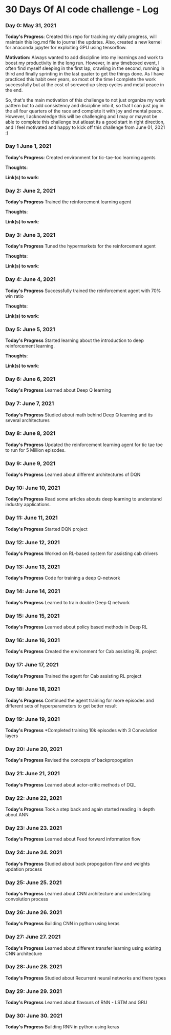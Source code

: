 # 30 Days Of AI code challenge - Log 

### Day 0: May 31, 2021 

**Today's Progress**: Created this repo for tracking my daily progress, will maintain this log.md file to journal the updates.
Also, created a new kernel for anaconda jupyter for exploiting GPU using tensorflow. 

**Motivation:**  Always wanted to add discipline into my learnings and work to boost my productivity in the long run.
However, in any timeboxed event, I often find myself sleeping in the first lap, crawling in the second, running in third and finally sprinting in the last quater 
to get the things done. As I have practiced this habit over years, so most of the time 
I complete the work successfully but at the cost of screwed up sleep cycles and metal peace in the end.

So, that's the main motivation of this challenge to not just organize my work pattern but to add consistency and discipline into it, so that I can just jog in the all four
quarters of the race and complete it with joy and mental peace. However, I acknowledge this will be challenging
and I may or maynot be able to complete this challenge but atleast its a good start in right direction, and I feel motivated and happy
to kick off this challenge from June 01, 2021 :) 


### Day 1 June 1, 2021

**Today's Progress**:
Created environment for tic-tae-toc learning agents 

**Thoughts**:

**Link(s) to work**: 


### Day 2: June 2, 2021

**Today's Progress**
Trained the reinforcement learning agent

**Thoughts**:

**Link(s) to work**: 


### Day 3: June 3, 2021

**Today's Progress**
Tuned the hypermarkets for the reinforcement agent

**Thoughts**:

**Link(s) to work**: 


### Day 4: June 4, 2021

**Today's Progress**
Successfully trained the reinforcement agent with 70% win ratio 

**Thoughts**:

**Link(s) to work**: 

### Day 5: June 5, 2021

**Today's Progress**
Started learning about the introduction to deep reinforcement learning. 

**Thoughts**:

**Link(s) to work**: 

### Day 6: June 6, 2021

**Today's Progress**
Learned about Deep Q learning

### Day 7: June 7, 2021
**Today's Progress**
Studied about math behind Deep Q learning and its several architectures 


### Day 8: June 8, 2021
**Today's Progress**
Updated the reinforcement learning agent for tic tae toe to run for 5 Million episodes.

### Day 9: June 9, 2021
**Today's Progress**
Learned about different architectures of DQN 

### Day 10: June 10, 2021
**Today's Progress**
Read some articles abouts deep learning to understand industry applications.

### Day 11: June 11, 2021
**Today's Progress**
Started DQN project

### Day 12: June 12, 2021
**Today's Progress**
Worked on RL-based system for assisting cab drivers

### Day 13: June 13, 2021
**Today's Progress**
Code for training a deep Q-network

### Day 14: June 14, 2021
**Today's Progress**
Learned to train double Deep Q network 

### Day 15: June 15, 2021
**Today's Progress**
Learned about policy based methods in Deep RL 

### Day 16: June 16, 2021
**Today's Progress**
Created the environment for Cab assisting RL project

### Day 17: June 17, 2021
**Today's Progress**
Trained the agent for Cab assisting RL project

### Day 18: June 18, 2021
**Today's Progress**
Continued the agent training for more episodes and different sets of hyperparameters to get better result 

### Day 19: June 19, 2021
**Today's Progress**
*Completed training 10k episodes with 3 Convolution layers 

### Day 20: June 20, 2021
**Today's Progress**
Revised the concepts of backpropogation 

### Day 21: June 21, 2021
**Today's Progress**
Learned about actor-critic methods of DQL

### Day 22: June 22, 2021
**Today's Progress**
Took a step back and again started reading in depth about ANN

### Day 23: June 23. 2021
**Today's Progress**
Learned about Feed forward information flow

### Day 24: June 24. 2021
**Today's Progress**
Studied about back propogation flow and weights updation process 

### Day 25: June 25. 2021
**Today's Progress**
Learned about CNN architecture and understating convolution process

### Day 26: June 26. 2021
**Today's Progress**
Building CNN in python using keras

### Day 27: June 27. 2021
**Today's Progress**
Learned about different transfer learning using existing CNN architecture

### Day 28: June 28. 2021
**Today's Progress**
Studied about Recurrent neural networks and there types

### Day 29: June 29. 2021
**Today's Progress**
Learned about flavours of RNN - LSTM and GRU 

### Day 30: June 30. 2021
**Today's Progress**
Building RNN in python using keras
